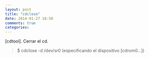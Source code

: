 ```yaml
---
layout: post
title: "cdclose"
date: 2014-01-27 18:50
comments: true
categories: 
---
```

[cdtool]. Cerrar el cd.

>$ cdclose -d /dev/sr0 (especificando el dispositivo [cdrom0...])


